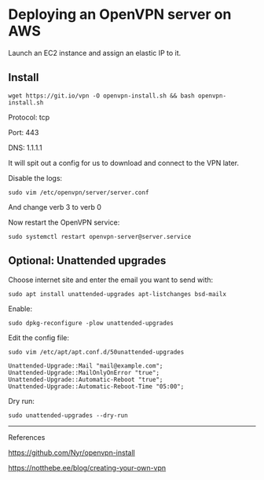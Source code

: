 <!-- Space: DOS -->
<!-- Parent: Create -->

# Deploying an OpenVPN server on AWS


Launch an EC2 instance and assign an elastic IP to it.

## Install

`wget https://git.io/vpn -O openvpn-install.sh && bash openvpn-install.sh`

Protocol: tcp

Port: 443

DNS: 1.1.1.1

It will spit out a config for us to download and connect to the VPN later.

Disable the logs:

`sudo vim /etc/openvpn/server/server.conf`

And change verb 3 to verb 0

Now restart the OpenVPN service:

`sudo systemctl restart openvpn-server@server.service`

## Optional: Unattended upgrades

Choose internet site and enter the email you want to send with:

`sudo apt install unattended-upgrades apt-listchanges bsd-mailx`

Enable:

`sudo dpkg-reconfigure -plow unattended-upgrades`

Edit the config file:

`sudo vim /etc/apt/apt.conf.d/50unattended-upgrades`

```
Unattended-Upgrade::Mail "mail@example.com";
Unattended-Upgrade::MailOnlyOnError "true";
Unattended-Upgrade::Automatic-Reboot "true"; 
Unattended-Upgrade::Automatic-Reboot-Time "05:00"; 
```

Dry run:

`sudo unattended-upgrades --dry-run`

---

References

https://github.com/Nyr/openvpn-install

https://notthebe.ee/blog/creating-your-own-vpn

